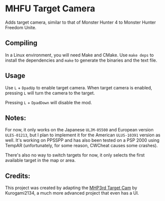 # MHFU Target Camera

Adds target camera, similar to that of Monster Hunter 4 to Monster Hunter Freedom Unite.

## Compiling

In a Linux environment, you will need Make and CMake. Use `make deps` to install the dependencies and `make` to generate the binaries and the text file.

## Usage

Use `L` + `DpadUp` to enable target camera. When target camera is enabled, pressing `L` will turn the camera to the target. 

Pressing `L` + `DpadDown` will disable the mod.

## Notes: 
For now, it only works on the Japanese `ULJM-05500` and European version `ULES-01213`, but I plan to implement it for the American `ULUS-10391` version as well. It's working on PPSSPP and has also been tested on a PSP 2000 using TempAR (unfortunately, for some reason, CWCheat causes some crashes).

There's also no way to switch targets for now, it only selects the first available target in the map or area.

## Credits: 
This project was created by adapting the [MHP3rd Target Cam](https://github.com/Kurogami2134/mhp3rd_target_camera.git) by Kurogami2134, a much more advanced project that even has a UI.
